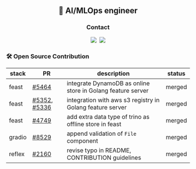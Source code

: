 <h2 align='center'>🧠 AI/MLOps engineer</h2>
<!--
<h3 align='center'>🧑‍💻 Career</h3>
<p align='center'>
  ⋆ kakao mobility, ML Engineer (2022.05~)
  <br>
  ⋆ kakao mobility, ML Engineer Intern &nbsp(2022.02~2022.05)
  <br>
  ⋆ LINE, AI Engineer Intern &nbsp(2022.01~2022.01) 
  <br>
  ⋆ Market Kurly, Data Scientist Intern &nbsp(2021.05~2021.08)
</p>
-->

<h3 align="center">Contact</h3>
<p align="center">
   <a href="https://www.linkedin.com/in/%EC%98%81%ED%9B%88-%EC%A1%B0-3162a41a5/"><img src="https://img.shields.io/badge/LinkedIn-0A66C2?style=flat-square&logo=LinkedIn&logoColor=white&link=https://www.linkedin.com/in/%EC%98%81%ED%9B%88-%EC%A1%B0-3162a41a5/"/></a>&nbsp
  <a href="mailto:steadyist357@gmail.com"><img src="https://img.shields.io/badge/Gmail-d14836?style=flat-square&logo=Gmail&logoColor=white&link=steadyist357@gmail.com"/></a>


### 🛠️ Open Source Contribution
|stack|PR|description|status|
|---|---|---|---|
|feast|<a href='https://github.com/feast-dev/feast/pull/5464'>#5464</a>|integrate DynamoDB as online store in Golang feature server|merged|
|feast|<a href='https://github.com/feast-dev/feast/pull/5352'>#5352</a>, <a href='https://github.com/feast-dev/feast/pull/5336'>#5336</a>|integration with aws s3 registry in Golang feature server|merged|
|feast|<a href='https://github.com/feast-dev/feast/pull/4749#event-17134773485'>#4749</a>|add extra data type of trino as offline store in feast|merged|
|gradio|<a href='https://github.com/gradio-app/gradio/pull/8529?notification_referrer_id=NT_kwDOA0Ps2rQxMTA0MzI2NDY3NTo1NDc4MzE5NA#event-13121116341'>#8529</a>|append validation of `File` component|merged|
|reflex|<a href='https://github.com/reflex-dev/reflex/pull/2160'>#2160</a>|revise typo in README, CONTRIBUTION guidelines|merged|
